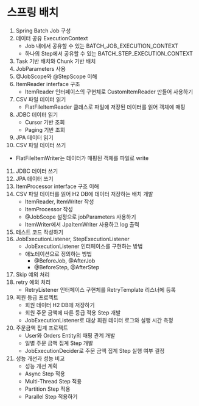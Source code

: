 # 스프링 배치

1. Spring Batch Job 구성
2. 데이터 공유 ExecutionContext
   - Job 내에서 공유할 수 있는 BATCH_JOB_EXECUTION_CONTEXT
   - 하나의 Step에서 공유할 수 있는 BATCH_STEP_EXECUTION_CONTEXT
3. Task 기반 배치와 Chunk 기반 배치
4. JobParameters 사용
5. @JobScope와 @StepScope 이해
6. ItemReader interface 구조
   - ItemReader 인터페이스의 구현체로 CustomItemReader 만들어 사용하기
7. CSV 파일 데이터 읽기
   - FlatFileItemReader 클래스로 파일에 저장된 데이터를 읽어 객체에 매핑
8. JDBC 데이터 읽기
   - Cursor 기반 조회
   - Paging 기반 조회
9. JPA 데이터 읽기
10. CSV 파일 데이터 쓰기
   - FlatFileItemWriter는 데이터가 매핑된 객체를 파일로 write
11. JDBC 데이터 쓰기
12. JPA 데이터 쓰기
13. ItemProcessor interface 구조 이해
14. CSV 파일 데이터를 읽어 H2 DB에 데이터 저장하는 배치 개발
    - ItemReader, ItemWriter 작성
    - ItemProcessor 작성
    - @JobScope 설정으로 jobParameters 사용하기
    - ItemWriter에서 JpaItemWriter 사용하고 log 출력
15. 테스트 코드 작성하기
16. JobExecutionListener, StepExecutionListener
    - JobExecutionListener 인터페이스를 구현하는 방법
    - 애노테이션으로 정의하는 방법
      - @BeforeJob, @AfterJob
      - @BeforeStep, @AfterStep
17. Skip 예외 처리
18. retry 예외 처리
    - RetryListener 인터페이스 구현체를 RetryTemplate 리스너에 등록
19. 회원 등급 프로젝트 
    - 회원 데이터 H2 DB에 저장하기
    - 회원 주문 금액에 따른 등급 적용 Step 개발
    - JobExecutionListener로 대상 회원 데이터 로그와 실행 시간 측정
20. 주문금액 집계 프로젝트
    - User와 Orders Entity의 매핑 관계 개발
    - 일별 주문 금액 집계 Step 개발
    - JobExecutionDecider로 주문 금액 집계 Step 실행 여부 결정
21. 성능 개선과 성능 비교
    - 성능 개선 계획
    - Async Step 적용
    - Multi-Thread Step 적용
    - Partition Step 적용
    - Parallel Step 적용하기